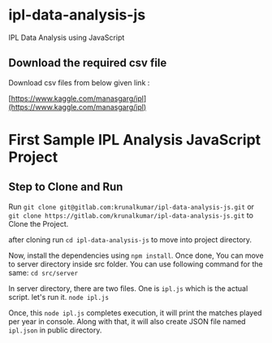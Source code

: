 # ipl-data-analysis-js

IPL Data Analysis using JavaScript

## Download the required csv file 

Download csv files from below given link :

[https://www.kaggle.com/manasgarg/ipl](https://www.kaggle.com/manasgarg/ipl)

# First Sample IPL Analysis JavaScript Project
## Step to Clone and Run

Run `git clone git@gitlab.com:krunalkumar/ipl-data-analysis-js.git` or `git clone https://gitlab.com/krunalkumar/ipl-data-analysis-js.git` to Clone the Project.

after cloning run `cd ipl-data-analysis-js` to move into project directory.

Now, install the dependencies using `npm install`.
Once done, You can move to server directory inside src folder. You can use following command for the same:
`cd src/server`

In server directory, there are two files. One is `ipl.js` which is the actual script. let's run it.
`node ipl.js`

Once, this `node ipl.js` completes execution, it will print the matches played per year in console.
Along with that, it will also create JSON file named `ipl.json` in public directory.